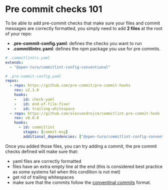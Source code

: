 # Pre commit checks 101

To be able to add pre-commit checks that make sure your files and commit messages are correctly formatted, you simply need to add __2 files__ at the root of your repo:
- __.pre-commit-config.yaml__: defines the checks you want to run
- __.commitlintrc.yaml__: defines the npm package you use for pre commits.

``` yaml
# .commitlintrc.yaml
extends:
  - "@open-turo/commitlint-config-conventional"
```


``` yaml
# .pre-commit-config.yaml
repos:
  - repo: https://github.com/pre-commit/pre-commit-hooks
    rev: v2.3.0
    hooks:
    -   id: check-yaml
    -   id: end-of-file-fixer
    -   id: trailing-whitespace
  - repo: https://github.com/alessandrojcm/commitlint-pre-commit-hook
    rev: v8.0.0
    hooks:
      - id: commitlint
        stages: [commit-msg]
        additional_dependencies: ["@open-turo/commitlint-config-conventional"]
```

Once you added those files, you can try adding a commit, the pre commit checks defined will make sure that:
- yaml files are correctly formatted
- files have an extra empty line at the end (this is considered best practice as some systems fail when this condition is not met)
- get rid of trailing whitespaces
- make sure that the commits follow the [conventinal commits](https://www.conventionalcommits.org/en/v1.0.0/) format.
